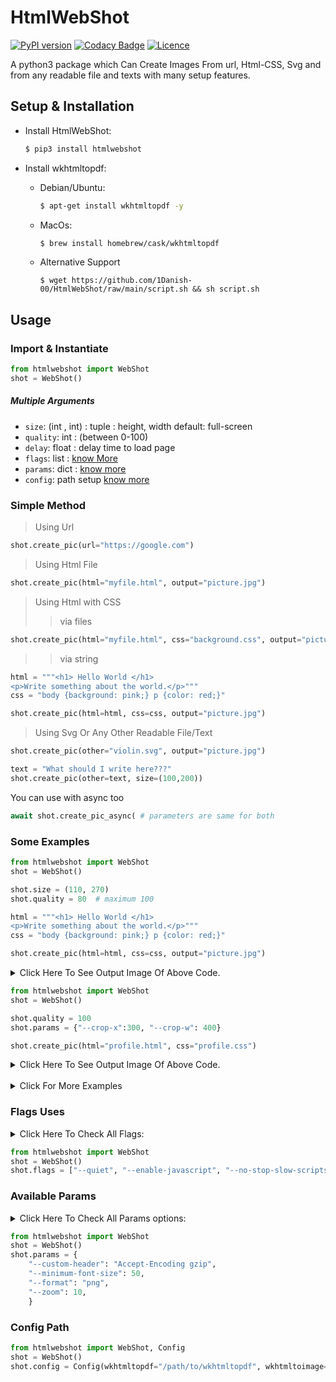 # HtmlWebShot  
[![PyPI version](https://badge.fury.io/py/htmlwebshot.svg)](https://badge.fury.io/py/htmlwebshot)
[![Codacy Badge](https://app.codacy.com/project/badge/Grade/4ffdde720ca542a2973b3a79da61bd70)](https://www.codacy.com?utm_source=github.com&amp;utm_medium=referral&amp;utm_content=1Danish-00/HtmlWebShot&amp;utm_campaign=Badge_Grade)
[![Licence](https://img.shields.io/github/license/1Danish-00/HtmlWebShot.svg)](https://github.com/1Danish-00/HtmlWebShot/blob/main/LICENSE)  

A python3 package which Can Create Images From url, Html-CSS, Svg and from any readable file and texts with many setup features.

## Setup & Installation  
* Install HtmlWebShot:  
   ```bash
   $ pip3 install htmlwebshot
   ```  
* Install wkhtmltopdf:  
  
  * Debian/Ubuntu:  
      ```bash
      $ apt-get install wkhtmltopdf -y  
      ```  
  * MacOs:  
      ```bash
      $ brew install homebrew/cask/wkhtmltopdf
      ```  
  * Alternative Support  
      ```
      $ wget https://github.com/1Danish-00/HtmlWebShot/raw/main/script.sh && sh script.sh
      ```

## Usage  

###  Import & Instantiate  
```python
from htmlwebshot import WebShot
shot = WebShot()
```  

##### Multiple Arguments  

* `size`: (int , int) : tuple : height, width default: full-screen
* `quality`: int : (between 0-100)
* `delay`: float : delay time to load page
* `flags`: list : [know More](#flags-uses)
* `params`: dict : [know more](#available-params)
* `config`: path setup [know more](#config-path)

### Simple Method  

>  Using Url
```py
shot.create_pic(url="https://google.com")
```
>  Using Html File
```py
shot.create_pic(html="myfile.html", output="picture.jpg")
```
>  Using Html with CSS  
  >>  via files
   ```py
   shot.create_pic(html="myfile.html", css="background.css", output="picture.jpg")
   ```
  >>  via string
   ```py
   html = """<h1> Hello World </h1>
<p>Write something about the world.</p>"""
   css = "body {background: pink;} p {color: red;}" 

   shot.create_pic(html=html, css=css, output="picture.jpg")
   ```
>  Using Svg Or Any Other Readable File/Text
```py
shot.create_pic(other="violin.svg", output="picture.jpg")
```
```py
text = "What should I write here???"
shot.create_pic(other=text, size=(100,200))
```  


You can use with async too  
```py
await shot.create_pic_async( # parameters are same for both
```  

### Some Examples  

```py
from htmlwebshot import WebShot
shot = WebShot()

shot.size = (110, 270)
shot.quality = 80  # maximum 100

html = """<h1> Hello World </h1>
<p>Write something about the world.</p>"""
css = "body {background: pink;} p {color: red;}"

shot.create_pic(html=html, css=css, output="picture.jpg")
```
<details>
<summary> Click Here To See Output Image Of Above Code. </summary>
<img src="https://telegra.ph/file/7e266bf0db726865a8a00.jpg" alt="sample1"/>
</details>

```py
from htmlwebshot import WebShot
shot = WebShot()

shot.quality = 100
shot.params = {"--crop-x":300, "--crop-w": 400}

shot.create_pic(html="profile.html", css="profile.css")
```
<details>
<summary> Click Here To See Output Image Of Above Code. </summary>
<img src="https://telegra.ph/file/3d847855e8e8f1338cbad.png" alt="sample2"/>
</details>
<br>
<details>
<summary> Click For More Examples </summary>

```py
from htmlwebshot import WebShot
shot = WebShot()

shot.quality = 85
shot.flags = ["--enable-javascript"]

shot.create_pic(html="jsgraph.html")
```

<details>
<summary> Click Here To See Output Image Of Above Code. </summary>
<img src="https://telegra.ph/file/eb08c45ffd3a35a670806.png" alt="sample4"/>
</details>

```py
from kk.htmlwebshot import WebShot
shot = WebShot()

shot.flags = ["--quiet"]
shot.quality = 100

shot.create_pic(other="violin.svg", size=(500,600))
```

<details>
<summary> Click Here To See Output Image Of Above Code. </summary>
<img src="https://telegra.ph/file/a5183063ba44c5b411499.png" alt="sample3"/>
</details>

</details>

###  Flags Uses  

<details>
<summary> Click Here To Check All Flags:</summary>  

* `--quiet`: Be less verbose
* `--disable-smart-width`: To force size to be accurate
* `--custom-header-propagation`: Add HTTP headers specified by flag `--custom-header` for each resource request
* `--no-custom-header-propagation`: Don't Add HTTP headers specified by flag `--custom-header` for each resource request
* `--disable-javascript`: Don't allow web pages to run javascript
* `--enable-javascript`: Allow web pages to run javascript
* `--proxy-hostname-lookup`: Use the proxy for resolving hostnames
* `--stop-slow-scripts`: Stop slow running javascripts
* `--no-stop-slow-scripts`: Don't Stop slow running javascripts
</details>

```py
from htmlwebshot import WebShot
shot = WebShot()
shot.flags = ["--quiet", "--enable-javascript", "--no-stop-slow-scripts"]
```

### Available Params  

<details>
<summary> Click Here To Check All Params options:</summary>  

* `--bypass-proxy-for`: _`<value>`_ Bypass proxy for host (repeatable)
* `--cookie`: _`<name>` `<value>`_ Set an additional cookie (repeatable), value should be url encoded.
* `--cookie-jar`: _`<path>`_ Read and write cookies from and to the supplied cookie jar file
* `--crop-h`: _`<int>`_ Set height for cropping
* `--crop-w`: _`<int>`_ Set width for cropping
* `--crop-x`: _`<int>`_ Set x coordinate for cropping
* `--crop-y`: _`<int>`_ Set y coordinate for cropping
* `--custom-header`: _`<name>` `<value>`_ Set an additional HTTP header (repeatable)
* `--encoding`: _`<encoding>`_ Set the default text encoding, for input
* `--format`: _`<format>`_ Output file format
* `--minimum-font-size`: _`<int>`_ Minimum font size
* `--password`: _`<password>`_ HTTP Authentication password
* `--post`: _`<name>` `<value>`_ Add an additional post field (repeatable)
* `--post-file`: _`<name> <path>`_ Post an additional file (repeatable)
* `--proxy`: _`<proxy>`_ Use a proxy
* `--run-script`: _`<js>`_ Run this additional javascript after the page is done loading (repeatable)
* `--ssl-crt-path`: _`<path>`_ Path to the ssl client cert public key in OpenSSL PEM format, optionally followed by intermediate ca and trusted certs
* `--ssl-key-password`: _`<password>`_ Password to ssl client cert private key
* `--ssl-key-path`: _`<path>`_ Path to ssl client cert private key in OpenSSL PEM format
* `--user-style-sheet`: _`<path>`_ Specify a user style sheet, to load with every page
* `--username`: _`<username>`_ HTTP Authentication username
* `--window-status`: _`<windowStatus>`_ Wait until window.status is equal to this string before rendering page
* `--zoom`: _`<float>`_ Use this zoom factor
</details>

```py
from htmlwebshot import WebShot
shot = WebShot()
shot.params = {
    "--custom-header": "Accept-Encoding gzip",
    "--minimum-font-size": 50,
    "--format": "png",
    "--zoom": 10,
    }
```

### Config Path  

```py
from htmlwebshot import WebShot, Config
shot = WebShot()
shot.config = Config(wkhtmltopdf="/path/to/wkhtmltopdf", wkhtmltoimage="/path/to/wkhtmltoimage")
```
